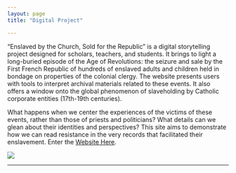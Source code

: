 ```yaml
---
layout: page
title: "Digital Project"

---
```


“Enslaved by the Church, Sold for the Republic” is a digital storytelling project designed for scholars, teachers, and students. It brings to light a long-buried episode of the Age of Revolutions: the seizure and sale by the First French Republic of hundreds of enslaved adults and children held in bondage on properties of the colonial clergy. The website presents users with tools to interpret archival materials related to these events. It also offers a window onto the global phenomenon of slaveholding by Catholic corporate entities (17th-19th centuries). 

What happens when we center the experiences of the victims of these events, rather than those of priests and politicians? What details can we glean about their identities and perspectives? This site aims to demonstrate how we can read resistance in the very records that facilitated their enslavement.
Enter the [Website Here](https://storymaps.arcgis.com/stories/68ea1822adba48acadb2848f40b29048).

<img src="{{ site.baseurl }}/caen2.gif">

---
